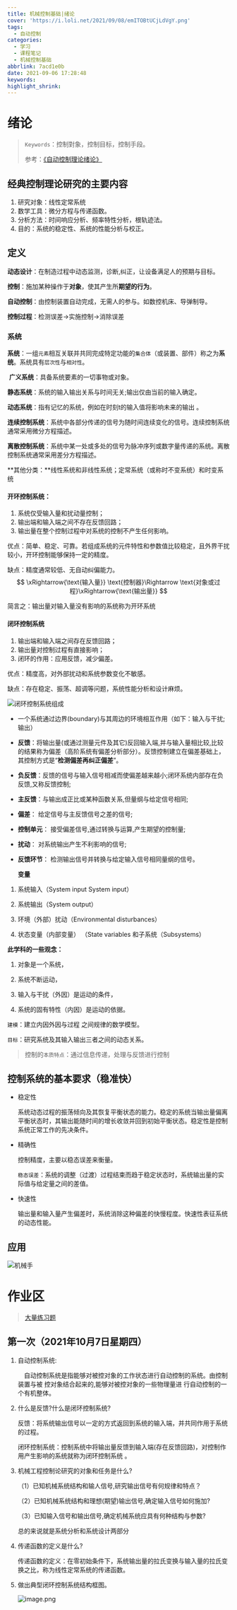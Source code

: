 ```yaml
---
title: 机械控制基础|绪论
cover: 'https://i.loli.net/2021/09/08/emITOBtUCjLdVgY.png'
tags:
  - 自动控制
categories:
  - 学习
  - 课程笔记
  - 机械控制基础
abbrlink: 7acd1e0b
date: 2021-09-06 17:28:48
keywords:
highlight_shrink:
---
```


# 绪论

>  `Keywords`：控制對象，控制目标，控制手段。
> 
>  参考：[《自动控制理论绪论》](http://www.cse.zju.edu.cn/eclass/attachments/2013-03/07-1362378806-2514.pdf)

## 经典控制理论研究的主要内容

1. 研究对象：线性定常系统
2. 数学工具：微分方程与传递函数。
3. 分析方法：时间响应分析、频率特性分析，根轨迹法。
4. 目的：系统的稳定性、系统的性能分析与校正。

## 定义

**动态设计**：在制造过程中动态监测，诊断,纠正，让设备满足人的预期与目标。

 **控制**：施加某种操作于**对象**，使其产生所**期望的行为**。

**自动控制**：由控制装置自动完成，无需人的参与。如数控机床、导弹制导。

**控制过程**：检测误差$\longrightarrow$实施控制$\longrightarrow$消除误差

### 系统

**系统**：一组`元素`相互关联并共同完成特定功能的`集合体`（或装置、部件）称之为**系统**。系统具有`层次性`与`相对性`。

​    **广义系统**：具备系统要素的一切事物或对象。

​    **静态系统**：系统的输入输出关系与时间无关;输出仅由当前的输入确定。

​    **动态系统**：指有记忆的系统，例如在时刻t的输入值将影响未来的输出 。

​    **连续控制系统**：系统中各部分传递的信号为随时间连续变化的信号。连续控制系统通常采用微分方程描述。

​    **离散控制系统**：系统中某一处或多处的信号为脉冲序列或数字量传递的系统。离散控制系统通常采用差分方程描述。 

​    **其他分类：**线性系统和非线性系统；定常系统（或称时不变系统）和时变系统

#### **开环控制系统**：

1. 系统仅受输入量和扰动量控制；
2. 输出端和输入端之间不存在反馈回路；
3. 输出量在整个控制过程中对系统的控制不产生任何影响。

优点：简单、稳定、可靠。若组成系统的元件特性和参数值比较稳定，且外界干扰较小，开环控制能够保持一定的精度。

缺点：精度通常较低、无自动纠偏能力。
$$
\xRightarrow{\text{输入量}} \text{控制器}\Rightarrow \text{对象或过程}\xRightarrow{\text{输出量}}
$$



简言之：输出量对输入量没有影响的系统称为开环系统

#### 闭环控制系统

1. 输出端和输入端之间存在反馈回路；
2. 输出量对控制过程有直接影响；
3. 闭环的作用：应用反馈，减少偏差。 

优点：精度高，对外部扰动和系统参数变化不敏感。 

缺点：存在稳定、振荡、超调等问题，系统性能分析和设计麻烦。 

![闭环控制系统组成](https://i.loli.net/2021/10/11/bn6DZt8IwdCKa4m.png)

* 一个系统通过边界(boundary)与其周边的环境相互作用（如下：输入与干扰;输出）

* **反馈**：将输出量(或通过测量元件及其它)反回输入端,并与输入量相比较,比较的结果称为偏差（高阶系统有偏差分析部分）。反馈控制建立在偏差基础上，其控制方式是“**检测偏差再纠正偏差**”。

* **负反馈**：反馈的信号与输入信号相减而使偏差越来越小;闭环系统内部存在负反馈,又称反馈控制;

* **主反馈**：与输出成正比或某种函数关系,但量纲与给定信号相同;

* **偏差**： 给定信号与主反馈信号之差的信号;

* **控制单元**： 接受偏差信号,通过转换与运算,产生期望的控制量;

* **扰动**： 对系统输出产生不利影响的信号;

* **反馈环节**： 检测输出信号并转换与给定输入信号相同量纲的信号。
  
  **变量**
1. 系统输入（System input System input）

2. 系统输出（System output）

3. 环境（外部）扰动（Environmental disturbances）

4. 状态变量（内部变量） （State variables 和子系统（Subsystems）

**此学科的一些观念：**

1. 对象是一个系统，

2. 系统不断运动，

3. 输入与干扰（外因）是运动的条件，

4. 系统的固有特性（内因）是运动的依据。

`建模`：建立内因外因与过程 之间规律的数学模型。

`目标`：研究系统及其输入输出三者之间的动态关系。

> 控制的`本质特点`：通过信息传递，处理与反馈进行控制

## 控制系统的基本要求（**稳准快**）

* 稳定性 
  
  系统动态过程的振荡倾向及其恢复平衡状态的能力。稳定的系统当输出量偏离平衡状态时，其输出能随时间的增长收敛并回到初始平衡状态。稳定性是控制系统正常工作的先决条件。

* 精确性
  
  控制精度，主要以稳态误差来衡量。
  
  `稳态误差`：系统的调整（过渡）过程结束而趋于稳定状态时，系统输出量的实际值与给定量之间的差值。

* 快速性
  
  输出量和输入量产生偏差时，系统消除这种偏差的快慢程度。快速性表征系统的动态性能。

## 应用

![机械手](https://i.loli.net/2021/10/11/J6QjZ7LaEIsC1t9.png)

# 作业区

> [大量练习题](http://course.sdu.edu.cn/G2S/eWebEditor/uploadfile/20160701182220401.pdf) 

## 第一次（2021年10月7日星期四）

1. 自动控制系统:
   
   　自动控制系统是指能够对被控对象的工作状态进行自动控制的系统。由控制装置与被 控对象结合起来的,能够对被控对象的一些物理量进 行自动控制的一个有机整体。

2. 什么是反馈?什么是闭环控制系统?
   
   反馈：将系统输出信号以一定的方式返回到系统的输入端，并共同作用于系统的过程。
   
   闭环控制系统：控制系统中将输出量反馈到输入端(存在反馈回路)，对控制作用产生影响的系统就称为闭环控制系统 。

3. 机械工程控制论研究的对象和任务是什么?
   
   （1）已知机械系统结构和输人信号,研究输出信号有何规律和特点？
   
   （2）已知机械系统结构和理想(期望)输出信号,确定输入信号如何施加?
   
   （3）已知输入信号和输出信号,确定机械系统应具有何种结构与参数?
   
   总的来说就是系统分析和系统设计两部分

4. 传递函数的定义是什么?
   
   传递函数的定义：在零初始条件下，系统输出量的拉氏变换与输入量的拉氏变换之比，称为线性定常系统的传递函数。

5. 做出典型闭环控制系统结构框图。
   
    ![image.png](https://i.loli.net/2021/10/07/OoAs5LUSKbecgkH.png)
